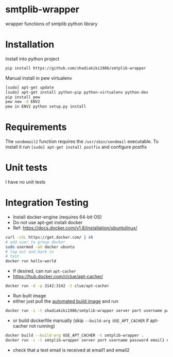 # smtplib-wrapper
wrapper functions of smtplib python library

# Installation
Install into python project
```bash
pip install https://github.com/shadiakiki1986/smtplib-wrapper
```
Manual install in pew virtualenv
```bash
[sudo] apt-get update
[sudo] apt-get install python-pip python-virtualenv python-dev
pip install pew
pew new -d ENV2
pew in ENV2 python setup.py install
```
# Requirements
The `sendemail2` function requires the `/usr/sbin/sendmail` executable.
To install it run `[sudo] apt-get install postfix` and configure postfix

# Unit tests
I have no unit tests

# Integration Testing
* Install docker-engine (requires 64-bit OS)
 * Do not use apt-get install docker
 * Ref: https://docs.docker.com/v1.8/installation/ubuntulinux/
```bash
curl -sSL https://get.docker.com/ | sh
# add user to group docker
sudo usermod -aG docker ubuntu
# log out and back in
# test
docker run hello-world
```
* If desired, can run `apt-cacher`
 * https://hub.docker.com/r/clue/apt-cacher/
```bash
docker run -d -p 3142:3142 -t clue/apt-cacher
```
* Run built image
 * either just pull the [automated build image](https://hub.docker.com/r/shadiakiki1986/smtplib-wrapper/) and run
```bash
docker run -i -t shadiakiki1986/smtplib-wrapper server port username password email1 email2 (ntlm|login)
```
 * or build dockerfile manually (skip `--build-arg USE_APT_CACHER` if apt-cacher not running)
```bash
docker build --build-arg USE_APT_CACHER -t smtplib-wrapper .
docker run -i -t smtplib-wrapper server port username password email1 email2 (ntlm|login)
```

* check that a test email is received at email1 and email2
